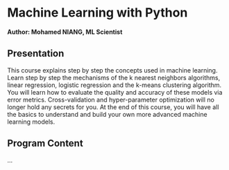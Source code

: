 # Machine Learning with Python

**Author: Mohamed NIANG, ML Scientist**

## Presentation

<p center='justify'>
This course explains step by step the concepts used in machine learning. Learn step by step the mechanisms of the k nearest neighbors algorithms, linear regression, logistic regression and the k-means clustering algorithm. You will learn how to evaluate the quality and accuracy of these models via error metrics. Cross-validation and hyper-parameter optimization will no longer hold any secrets for you. At the end of this course, you will have all the basics to understand and build your own more advanced machine learning models.
</p>

## Program Content

...
